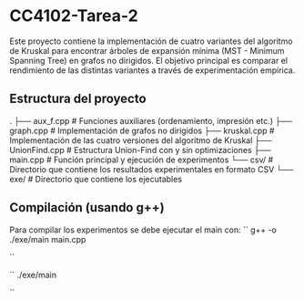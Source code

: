 # CC4102-Tarea-2

Este proyecto contiene la implementación de cuatro variantes del algoritmo de Kruskal para encontrar árboles de expansión mínima (MST - Minimum Spanning Tree) en grafos no dirigidos. El objetivo principal es comparar el rendimiento de las distintas variantes a través de experimentación empírica.


## Estructura del proyecto
.
├── aux_f.cpp         # Funciones auxiliares (ordenamiento, impresión etc.)
├── graph.cpp         # Implementación de grafos no dirigidos
├── kruskal.cpp       # Implementación de las cuatro versiones del algoritmo de Kruskal
├── UnionFind.cpp     # Estructura Union-Find con y sin optimizaciones
├── main.cpp          # Función principal y ejecución de experimentos
└── csv/              # Directorio que contiene los resultados experimentales en formato CSV
└── exe/              # Directorio que contiene los ejecutables

## Compilación (usando g++)
Para compilar los experimentos se debe ejecutar el main con:
``
g++ -o ./exe/main main.cpp

``

``
./exe/main

``